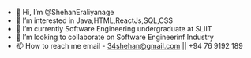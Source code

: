 - 👋 Hi, I’m @ShehanEraliyanage
- 👀 I’m interested in Java,HTML,ReactJs,SQL,CSS
- 🌱 I’m currently Software Engineering undergraduate at SLIIT
- 💞️ I’m looking to collaborate on Software Engineerinf Industry
- 📫 How to reach me email - 34shehan@gmail.com || +94 76 9192 189

<!---
ShehanEraliyanage/ShehanEraliyanage is a ✨ special ✨ repository because its `README.md` (this file) appears on your GitHub profile.
You can click the Preview link to take a look at your changes.
--->
